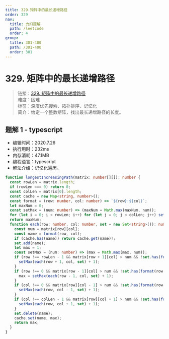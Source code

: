 ```yaml
---
title: 329.矩阵中的最长递增路径
order: 329
nav:
  title: 力扣题解
  path: /leetcode
  order: 4
group:
  title: 301-400
  path: /301-400
  order: 301
---
```


# 329. 矩阵中的最长递增路径

> 链接：[329. 矩阵中的最长递增路径](https://leetcode-cn.com/problems/longest-increasing-path-in-a-matrix/)  
> 难度：困难  
> 标签：深度优先搜索、拓扑排序、记忆化  
> 简介：给定一个整数矩阵，找出最长递增路径的长度。

## 题解 1 - typescript

- 编辑时间：2020.7.26
- 执行用时：232ms
- 内存消耗：47.1MB
- 编程语言：typescript
- 解法介绍：记忆化遍历。

```typescript
function longestIncreasingPath(matrix: number[][]): number {
  const rowLen = matrix.length;
  if (rowLen === 0) return 0;
  const colLen = matrix[0].length;
  const cache = new Map<string, number>();
  const format = (row: number, col: number) => `${row}:${col}`;
  let maxNum = 0;
  const setMax = (num: number) => (maxNum = Math.max(maxNum, num));
  for (let i = 0; i < rowLen; i++) for (let j = 0; j < colLen; j++) setMax(each(i, j));
  return maxNum;
  function each(row: number, col: number, set = new Set<string>()): number {
    const num = matrix[row][col];
    const name = format(row, col);
    if (cache.has(name)) return cache.get(name)!;
    set.add(name);
    let max = 1;
    const setMax = (num: number) => (max = Math.max(max, num));
    if (row !== rowLen - 1 && matrix[row + 1][col] > num && !set.has(format(row + 1, col))) {
      setMax(each(row + 1, col, set) + 1);
    }
    if (row !== 0 && matrix[row - 1][col] > num && !set.has(format(row - 1, col))) {
      max = setMax(each(row - 1, col, set) + 1);
    }
    if (col !== 0 && matrix[row][col - 1] > num && !set.has(format(row, col - 1))) {
      setMax(each(row, col - 1, set) + 1);
    }
    if (col !== colLen - 1 && matrix[row][col + 1] > num && !set.has(format(row, col + 1))) {
      setMax(each(row, col + 1, set) + 1);
    }
    set.delete(name);
    cache.set(name, max);
    return max;
  }
}
```
